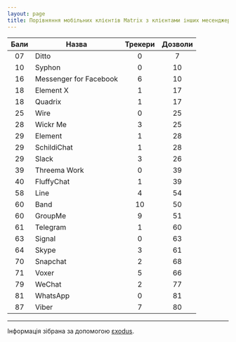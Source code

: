```yaml
---
layout: page
title: Порівняння мобільних клієнтів Matrix з клієнтами інших месенджерів
---
```


| Бали | Назва                  | Трекери | Дозволи |
|:----:|------------------------|:-------:|:-------:|
|  07  | Ditto                  |    0    |    7    |
|  10  | Syphon                 |    0    |   10    |
|  16  | Messenger for Facebook |    6    |   10    |
|  18  | Element X              |    1    |   17    |
|  18  | Quadrix                |    1    |   17    |
|  25  | Wire                   |    0    |   25    |
|  28  | Wickr Me               |    3    |   25    |
|  29  | Element                |    1    |   28    |
|  29  | SchildiChat            |    1    |   28    |
|  29  | Slack                  |    3    |   26    |
|  39  | Threema Work           |    0    |   39    |
|  40  | FluffyChat             |    1    |   39    |
|  58  | Line                   |    4    |   54    |
|  60  | Band                   |   10    |   50    |
|  60  | GroupMe                |    9    |   51    |
|  61  | Telegram               |    1    |   60    |
|  63  | Signal                 |    0    |   63    |
|  64  | Skype                  |    3    |   61    |
|  70  | Snapchat               |    2    |   68    |
|  71  | Voxer                  |    5    |   66    |
|  79  | WeChat                 |    2    |   77    |
|  81  | WhatsApp               |    0    |   81    |
|  87  | Viber                  |    7    |   80    |

---

Інформація зібрана за допомогою [εxodus](https://reports.exodus-privacy.eu.org/en/).
